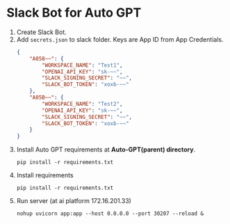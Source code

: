 # Slack Bot for Auto GPT

1. Create Slack Bot.
2. Add `secrets.json` to slack folder. Keys are App ID from App Credentials.
    ```json
    {
        "A058~~": {
            "WORKSPACE_NAME": "Test1",
            "OPENAI_API_KEY": "sk-~~",
            "SLACK_SIGNING_SECRET": "~~",
            "SLACK_BOT_TOKEN": "xoxb-~~"
        },
        "A05B~~": {
            "WORKSPACE_NAME": "Test2",
            "OPENAI_API_KEY": "sk-~~",
            "SLACK_SIGNING_SECRET": "~~",
            "SLACK_BOT_TOKEN": "xoxb-~~"
        }
    }
    ```
3. Install Auto GPT requirements at **Auto-GPT(parent) directory**.
    ```
    pip install -r requirements.txt
    ```
4. Install requirements
    ```
    pip install -r requirements.txt
    ```
4. Run server (at ai platform 172.16.201.33)
    ```
    nohup uvicorn app:app --host 0.0.0.0 --port 30207 --reload &
    ```